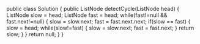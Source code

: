 public class Solution {
public ListNode detectCycle(ListNode head) {
ListNode slow = head;
ListNode fast = head;
while(fast!=null && fast.next!=null) {
slow = slow.next;
fast = fast.next.next;
if(slow == fast) {
slow = head;
while(slow!=fast) {
slow = slow.next;
fast = fast.next;
}
return slow;
}
}
return null;
}
}